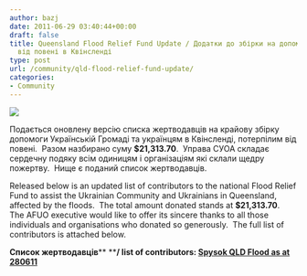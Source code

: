 ```yaml
---
author: bazj
date: 2011-06-29 03:40:44+00:00
draft: false
title: Queensland Flood Relief Fund Update / Додатки до збірки на допомогу потерпілим
  від повені в Квінсленді
type: post
url: /community/qld-flood-relief-fund-update/
categories:
- Community
---
```


[![](http://www.ozeukes.com/wp-content/uploads/2011/06/FINAL-FLOOD-RELIEF-UKRAINIAN-72dpi-thumb1.jpg)
](http://www.ozeukes.com/wp-content/uploads/2011/06/FINAL-FLOOD-RELIEF-UKRAINIAN-72dpi-thumb1.jpg)

Подається оновлену версію списка жертводавців на крайову збірку допомоги Українській Громаді та yкраїнцям в Квінсленді, потерпілим від повені.  Разом назбирано суму **$21,313.70**.  Управа СУОА складає сердечну подяку всім одиницям і організаціям які склали щедру пожертву.  Нище є поданий список жертводавців.

Released below is an updated list of contributors to the national Flood Relief Fund to assist the Ukrainian Community and Ukrainians in Queensland, affected by the floods.  The total amount donated stands at **$21,313.70**.  The AFUO executive would like to offer its sincere thanks to all those individuals and organisations who donated so generously.  The full list of contributors is attached below.

**Список жертводавців**** ****/ list of contributors: [Spysok QLD Flood as at 280611](http://www.ozeukes.com/wp-content/uploads/2011/06/Spysok-QLD-Flood-as-at-280611.pdf)**
